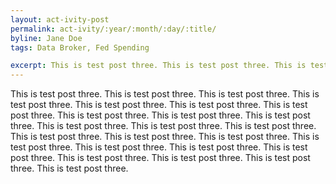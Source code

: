 ```yaml
---
layout: act-ivity-post
permalink: act-ivity/:year/:month/:day/:title/
byline: Jane Doe
tags: Data Broker, Fed Spending

excerpt: This is test post three. This is test post three. This is test post three. This is test post three. This is test post three. This is test post three. This is test post three. This is test post three. This is test post three.
---
```


This is test post three. This is test post three. This is test post three. This is test post three. This is test post three. This is test post three. This is test post three. This is test post three. This is test post three. This is test post three. This is test post three. This is test post three. This is test post three. This is test post three. This is test post three. This is test post three. This is test post three. This is test post three. This is test post three. This is test post three. This is test post three. This is test post three. This is test post three. This is test post three.